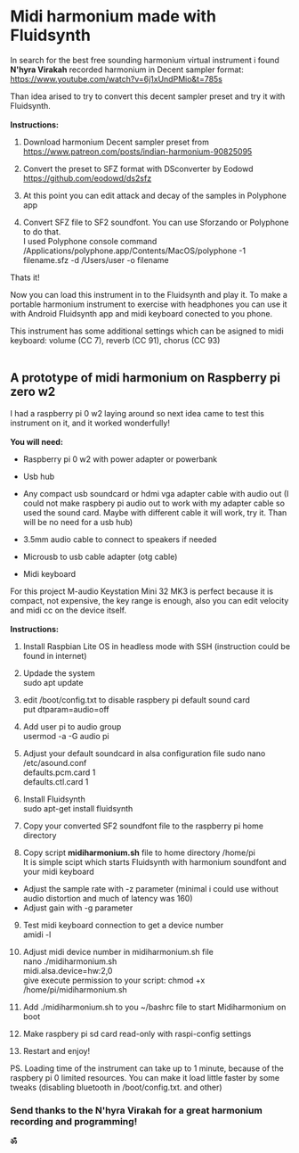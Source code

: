 # Midi harmonium made with Fluidsynth

In search for the best free sounding harmonium virtual instrument i found **N'hyra Virakah** recorded harmonium in Decent sampler format:
https://www.youtube.com/watch?v=6j1xUndPMio&t=785s

Than idea arised to try to convert this decent sampler preset and try it with Fluidsynth.
<br>
<br>
**Instructions:**
<br>
1. Download harmonium Decent sampler preset from<br>
https://www.patreon.com/posts/indian-harmonium-90825095

2. Convert the preset to SFZ format with DSconverter by Eodowd<br>
https://github.com/eodowd/ds2sfz

3. At this point you can edit attack and decay of the samples in Polyphone app

3. Convert SFZ file to SF2 soundfont. You can use Sforzando or Polyphone to do that.<br>
I used Polyphone console command<br>
/Applications/polyphone.app/Contents/MacOS/polyphone -1 filename.sfz -d /Users/user -o filename     

Thats it! 

Now you can load this instrument in to the Fluidsynth and play it. To make a portable harmonium instrument to exercise with headphones you can use it with Android Fluidsynth app and midi keyboard conected to you phone.

This instrument has some additional settings which can be asigned to midi keyboard: volume (CC 7), reverb (CC 91), chorus (CC 93)
<br>
<br>
## A prototype of midi harmonium on Raspberry pi zero w2 

I had a raspberry pi 0 w2 laying around so next idea came to test this instrument on it, and it worked wonderfully!
<br>
<br>
**You will need:**
<br>
 - Raspberry pi 0 w2 with power adapter or powerbank

 - Usb hub

 - Any compact usb soundcard or hdmi vga adapter cable with audio out (I could not make raspbery pi audio out to work with my adapter cable so used the sound card. Maybe with different cable it will work, try it. Than will be no need for a usb hub)
 
 - 3.5mm audio cable to connect to speakers if needed

 - Microusb to usb cable adapter (otg cable)

 - Midi keyboard

For this project M-audio Keystation Mini 32 MK3 is perfect because it is compact, not expensive, the key range is enough, also you can edit velocity and midi cc on the device itself.<br>
<br>
**Instructions:**
<br>
1. Install Raspbian Lite OS in headless mode with SSH (instruction could be found in internet)

2. Updade the system<br>
   sudo apt update 

4. edit /boot/config.txt to disable raspbery pi default sound card<br>
  put dtparam=audio=off<br>

5. Add user pi to audio group<br>
  usermod -a -G audio pi

6. Adjust your default soundcard in alsa configuration file
  sudo nano /etc/asound.conf<br> 
  defaults.pcm.card 1<br> 
  defaults.ctl.card 1<br>

6. Install Fluidsynth<br>
  sudo apt-get install fluidsynth

7. Copy your converted SF2 soundfont file to the raspberry pi home directory

8. Copy script **midiharmonium.sh** file to home directory /home/pi<br>
  It is simple scipt which starts Fluidsynth with harmonium soundfont and your midi keyboard<br>
  - Adjust the sample rate with -z parameter (minimal i could use without audio distortion and much of latency was 160)<br>
  - Adjust gain with -g parameter<br>

9. Test midi keyboard connection to get a device number<br>
  amidi -l<br>

10. Adjust midi device number in midiharmonium.sh file<br>
  nano ./midiharmonium.sh<br>
  midi.alsa.device=hw:2,0<br>
  give execute permission to your script: chmod +x /home/pi/midiharmonium.sh<br>

11. Add ./midiharmonium.sh to you ~/bashrc file to start Midiharmonium on boot

12. Make raspbery pi sd card read-only with raspi-config settings

13. Restart and enjoy!

PS. Loading time of the instrument can take up to 1 minute, because of the raspbery pi 0 limited resources. 
You can make it load little faster by some tweaks (disabling bluetooth in /boot/config.txt. and other)

### Send thanks to the N'hyra Virakah for a great harmonium recording and programming! 

**ॐ**








